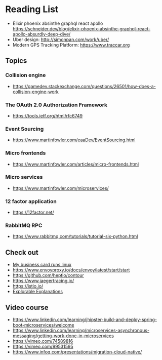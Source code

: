 # Reading List

- Elixir phoenix absinthe graphql react apollo <https://schneider.dev/blog/elixir-phoenix-absinthe-graphql-react-apollo-absurdly-deep-dive/>
- Uber design: <http://simonpan.com/work/uber/>
- Modern GPS Tracking Platform: <https://www.traccar.org>

## Topics

### Collision engine

- <https://gamedev.stackexchange.com/questions/26501/how-does-a-collision-engine-work>

### The OAuth 2.0 Authorization Framework

- <https://tools.ietf.org/html/rfc6749>

### Event Sourcing

- <https://www.martinfowler.com/eaaDev/EventSourcing.html>

### Micro frontends

- <https://www.martinfowler.com/articles/micro-frontends.html>

### Micro services

- <https://www.martinfowler.com/microservices/>

### 12 factor application

- <https://12factor.net/>

### RabbitMQ RPC

- <https://www.rabbitmq.com/tutorials/tutorial-six-python.html>

## Check out

- [My business card runs linux](https://www.thirtythreeforty.net/posts/2019/12/my-business-card-runs-linux/)
- <https://www.envoyproxy.io/docs/envoy/latest/start/start>
- <https://github.com/heptio/contour>
- <https://www.jaegertracing.io/>
- <https://istio.io/>
- [Explorable Explanations](https://explorabl.es/)

## Video course

- <https://www.linkedin.com/learning/jhipster-build-and-deploy-spring-boot-microservices/welcome>
- <https://www.linkedin.com/learning/microservices-asynchronous-messaging/getting-work-done-in-microservices>
- <https://vimeo.com/74589816>
- <https://vimeo.com/99531595>
- <https://www.infoq.com/presentations/migration-cloud-native/>
